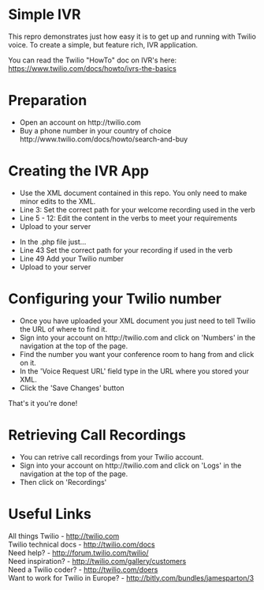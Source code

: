 Simple IVR
==========

This repro demonstrates just how easy it is to get up and running with Twilio voice.
To create a simple, but feature rich, IVR application.

You can read the Twilio "HowTo" doc on IVR's here: https://www.twilio.com/docs/howto/ivrs-the-basics

Preparation
===========
<ul>
<li>Open an account on http://twilio.com</li>
<li>Buy a phone number in your country of choice http://www.twilio.com/docs/howto/search-and-buy</li>
</ul>

Creating the IVR App
====================
<ul>
<li>Use the XML document contained in this repo. You only need to make minor edits to the XML.</li>
<li>Line 3: Set the correct path for your welcome recording used in the <Play> verb
<li>Line 5 - 12: Edit the content in the <Say> verbs to meet your requirements
<li>Upload to your server</li>
</ul>

<ul>
<li>In the .php file just...</li>
<li>Line 43 Set the correct path for your recording if used in the <Play> verb
<li>Line 49 Add your Twilio number
<li>Upload to your server</li>
</ul>


Configuring your Twilio number
==============================
<ul>
<li>Once you have uploaded your XML document you just need to tell Twilio the URL of where to find it.</li>
<li>Sign into your account on http://twilio.com and click on 'Numbers' in the navigation at the top of the page.</li>
<li>Find the number you want your conference room to hang from and click on it.</li>
<li>In the 'Voice Request URL' field type in the URL where you stored your XML.</li>
<li>Click the 'Save Changes' button</li>
</ul>

That's it you're done!

Retrieving Call Recordings
=========================
<ul>
<li>You can retrive call recordings from your Twilio account.</li>
<li>Sign into your account on http://twilio.com and click on 'Logs' in the navigation at the top of the page.</li>
<li>Then click on 'Recordings'</li>
</ul>

Useful Links
============

All things Twilio - http://twilio.com<br>
Twilio technical docs - http://twilio.com/docs<br>
Need help? - http://forum.twilio.com/twilio/<br>
Need inspiration? - http://twilio.com/gallery/customers<br>
Need a Twilio coder? - http://twilio.com/doers<br>
Want to work for Twilio in Europe? - http://bitly.com/bundles/jamesparton/3

